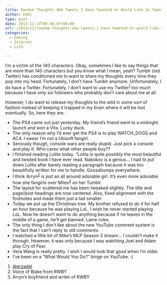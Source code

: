 ```yaml
---
title: Random Thoughts AKA Tweets I Have Tweeted or Would Like to Tweet
author: edel
type: post
date: 2013-11-17T00:36:07+00:00
url: /2013/11/random-thoughts-aka-tweets-i-have-tweeted-or-would-like-to-tweet/
categories:
  - Gaming
  - Internet
  - Life

---
```

I&#8217;m a victim of the 140 characters. Okay, sometimes I like to say things that are more than 140 characters but you know what I mean, yeah? Tumblr (not Twitter) has conditioned me to want to share my thoughts every time they pop into my head. Fortunately, I don&#8217;t have Tumblr anymore. Unfortunately, I do have a Twitter. Fortunately, I don&#8217;t want to use my Twitter<sup class="footnote"><a href="#foot_ajs-fn-id_1-177" id="back_ajs-fn-id_1-177">1</a></sup> too much because I have only six followers who probably don&#8217;t care about me at all.

However, I do want to release my thoughts to the wild in some sort of fashion instead of keeping it trapped in my brain where it will be lost eventually. So, here they are.

  * The PS4 came out just yesterday. My friend&#8217;s friend went to a midnight launch and won a Vita. Lucky duck.
  * The only reason why I&#8217;d ever get the PS4 is to play WATCH_DOGS and AC4. I swear I&#8217;m not a Ubisoft fangirl.
  * Seriously though, console wars are really stupid. Just pick a console and play it. Who cares what other people buy??
  * I finished reading _Lolita_ today. &#8220;Lolita is quite possibly the most beautiful and twisted book I have ever read. Nabokov is a genius&#8230; I had to put down Lolita after barely reading a paragraph because it was too beautifully written for me to handle. Goosebumps everywhere.
  * I think Arryn<sup class="footnote"><a href="#foot_ajs-fn-id_2-177" id="back_ajs-fn-id_2-177">2</a></sup> is just an all around adorable girl. It&#8217;s even more adorable how she fangirls over Miles<sup class="footnote"><a href="#foot_ajs-fn-id_3-177" id="back_ajs-fn-id_3-177">3</a></sup> on her Tumblr.
  * The layout for scattered.me has been tweaked slightly. The title and page/post headings are now centered. Also, fixed alignment with the footnotes and made them just a tad smaller.
  * Today we put up the Christmas tree. My brother refused to do it for half an hour because he was playing LoL. I wish he never started playing LoL. Now he doesn&#8217;t want to do anything because if he leaves in the middle of a game, he&#8217;ll get banned. Lame rules.
  * The only thing I don&#8217;t like about the new YouTube comment system is the fact that I can&#8217;t reply to old comments.
  * I watched a little bit of Mike&#8217;s MLP Season 3 stream&#8230; I couldn&#8217;t make it through. However, it was only because I was watching Joel and Adam play Cry of Fear.
  * Vera Wang is really pretty. I wish I would look that good when I&#8217;m older.
  * I&#8217;ve been on a &#8220;What Would You Do?&#8221; binge on YouTube. :(

<ol class="footnote">
  <li>
    <a id="foot_ajs-fn-id_1-177"></a><a href="http://twitter.com/erzadel">@erzadel</a>&nbsp;&nbsp;<a class="ajs-back-link" href="#back_ajs-fn-id_1-177"></a>
  </li>
  <li>
    <a id="foot_ajs-fn-id_2-177"></a>Voice of Blake from RWBY&nbsp;&nbsp;<a class="ajs-back-link" href="#back_ajs-fn-id_2-177"></a>
  </li>
  <li>
    <a id="foot_ajs-fn-id_3-177"></a>Arryn&#8217;s boyfriend and writer of RWBY&nbsp;&nbsp;<a class="ajs-back-link" href="#back_ajs-fn-id_3-177"></a>
  </li>
</ol>

<div id="ajs-fn-id_1-177" style="display:none;margin:0;" class="ajs-footnote-popup">
  <div>
    <a href="http://twitter.com/erzadel">@erzadel</a>
  </div>
</div>

<div id="ajs-fn-id_2-177" style="display:none;margin:0;" class="ajs-footnote-popup">
  <div>
    Voice of Blake from RWBY
  </div>
</div>

<div id="ajs-fn-id_3-177" style="display:none;margin:0;" class="ajs-footnote-popup">
  <div>
    Arryn&#8217;s boyfriend and writer of RWBY
  </div>
</div>